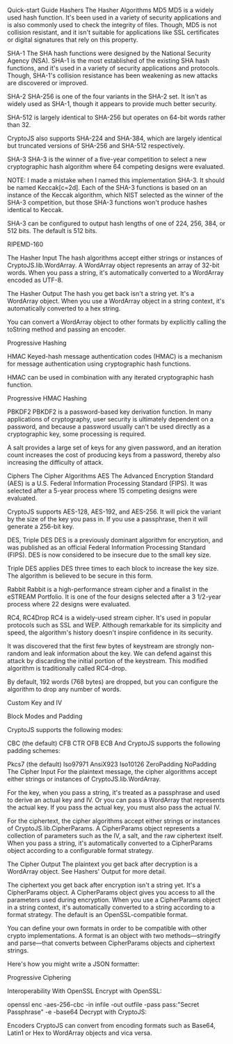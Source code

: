 Quick-start Guide
Hashers
The Hasher Algorithms
MD5
MD5 is a widely used hash function. It's been used in a variety of security applications and is also commonly used to check the integrity of files. Though, MD5 is not collision resistant, and it isn't suitable for applications like SSL certificates or digital signatures that rely on this property.

<script src="http://crypto-js.googlecode.com/svn/tags/3.1.2/build/rollups/md5.js"></script>
<script>
    var hash = CryptoJS.MD5("Message");
</script>
SHA-1
The SHA hash functions were designed by the National Security Agency (NSA). SHA-1 is the most established of the existing SHA hash functions, and it's used in a variety of security applications and protocols. Though, SHA-1's collision resistance has been weakening as new attacks are discovered or improved.

<script src="http://crypto-js.googlecode.com/svn/tags/3.1.2/build/rollups/sha1.js"></script>
<script>
    var hash = CryptoJS.SHA1("Message");
</script>
SHA-2
SHA-256 is one of the four variants in the SHA-2 set. It isn't as widely used as SHA-1, though it appears to provide much better security.

<script src="http://crypto-js.googlecode.com/svn/tags/3.1.2/build/rollups/sha256.js"></script>
<script>
    var hash = CryptoJS.SHA256("Message");
</script>
SHA-512 is largely identical to SHA-256 but operates on 64-bit words rather than 32.

<script src="http://crypto-js.googlecode.com/svn/tags/3.1.2/build/rollups/sha512.js"></script>
<script>
    var hash = CryptoJS.SHA512("Message");
</script>
CryptoJS also supports SHA-224 and SHA-384, which are largely identical but truncated versions of SHA-256 and SHA-512 respectively.

SHA-3
SHA-3 is the winner of a five-year competition to select a new cryptographic hash algorithm where 64 competing designs were evaluated.

NOTE: I made a mistake when I named this implementation SHA-3. It should be named Keccak[c=2d]. Each of the SHA-3 functions is based on an instance of the Keccak algorithm, which NIST selected as the winner of the SHA-3 competition, but those SHA-3 functions won't produce hashes identical to Keccak.

<script src="http://crypto-js.googlecode.com/svn/tags/3.1.2/build/rollups/sha3.js"></script>
<script>
    var hash = CryptoJS.SHA3("Message");
</script>
SHA-3 can be configured to output hash lengths of one of 224, 256, 384, or 512 bits. The default is 512 bits.

<script src="http://crypto-js.googlecode.com/svn/tags/3.1.2/build/rollups/sha3.js"></script>
<script>
    var hash = CryptoJS.SHA3("Message", { outputLength: 512 });
    var hash = CryptoJS.SHA3("Message", { outputLength: 384 });
    var hash = CryptoJS.SHA3("Message", { outputLength: 256 });
    var hash = CryptoJS.SHA3("Message", { outputLength: 224 });
</script>
RIPEMD-160
<script src="http://crypto-js.googlecode.com/svn/tags/3.1.2/build/rollups/ripemd160.js"></script>
<script>
    var hash = CryptoJS.RIPEMD160("Message");
</script>
The Hasher Input
The hash algorithms accept either strings or instances of CryptoJS.lib.WordArray. A WordArray object represents an array of 32-bit words. When you pass a string, it's automatically converted to a WordArray encoded as UTF-8.

The Hasher Output
The hash you get back isn't a string yet. It's a WordArray object. When you use a WordArray object in a string context, it's automatically converted to a hex string.

<script src="http://crypto-js.googlecode.com/svn/tags/3.1.2/build/rollups/sha256.js"></script>
<script>
    var hash = CryptoJS.SHA256("Message");

    alert(typeof hash); // object

    alert(hash); // 2f77668a9dfbf8d5848b9eeb4a7145ca94c6ed9236e4a773f6dcafa5132b2f91
</script>
You can convert a WordArray object to other formats by explicitly calling the toString method and passing an encoder.

<script src="http://crypto-js.googlecode.com/svn/tags/3.1.2/build/rollups/sha256.js"></script>
<script src="http://crypto-js.googlecode.com/svn/tags/3.1.2/build/components/enc-base64-min.js"></script>
<script>
    var hash = CryptoJS.SHA256("Message");

    alert(hash.toString(CryptoJS.enc.Base64)); // L3dmip37+NWEi57rSnFFypTG7ZI25Kdz9tyvpRMrL5E=

    alert(hash.toString(CryptoJS.enc.Latin1)); // /wf��ûøÕ���ëJqEÊ�Æí�6ä§söÜ¯¥+/�

    alert(hash.toString(CryptoJS.enc.Hex)); // 2f77668a9dfbf8d5848b9eeb4a7145ca94c6ed9236e4a773f6dcafa5132b2f91
</script>
Progressive Hashing
<script src="http://crypto-js.googlecode.com/svn/tags/3.1.2/build/rollups/sha256.js"></script>
<script>
    var sha256 = CryptoJS.algo.SHA256.create();

    sha256.update("Message Part 1");
    sha256.update("Message Part 2");
    sha256.update("Message Part 3");

    var hash = sha256.finalize();
</script>
HMAC
Keyed-hash message authentication codes (HMAC) is a mechanism for message authentication using cryptographic hash functions.

HMAC can be used in combination with any iterated cryptographic hash function.

<script src="http://crypto-js.googlecode.com/svn/tags/3.1.2/build/rollups/hmac-md5.js"></script>
<script src="http://crypto-js.googlecode.com/svn/tags/3.1.2/build/rollups/hmac-sha1.js"></script>
<script src="http://crypto-js.googlecode.com/svn/tags/3.1.2/build/rollups/hmac-sha256.js"></script>
<script src="http://crypto-js.googlecode.com/svn/tags/3.1.2/build/rollups/hmac-sha512.js"></script>
<script>
    var hash = CryptoJS.HmacMD5("Message", "Secret Passphrase");
    var hash = CryptoJS.HmacSHA1("Message", "Secret Passphrase");
    var hash = CryptoJS.HmacSHA256("Message", "Secret Passphrase");
    var hash = CryptoJS.HmacSHA512("Message", "Secret Passphrase");
</script>
Progressive HMAC Hashing
<script src="http://crypto-js.googlecode.com/svn/tags/3.1.2/build/rollups/hmac-sha256.js"></script>
<script>
    var hmac = CryptoJS.algo.HMAC.create(CryptoJS.algo.SHA256, "Secret Passphrase");

    hmac.update("Message Part 1");
    hmac.update("Message Part 2");
    hmac.update("Message Part 3");

    var hash = hmac.finalize();
</script>
PBKDF2
PBKDF2 is a password-based key derivation function. In many applications of cryptography, user security is ultimately dependent on a password, and because a password usually can't be used directly as a cryptographic key, some processing is required.

A salt provides a large set of keys for any given password, and an iteration count increases the cost of producing keys from a password, thereby also increasing the difficulty of attack.

<script src="http://crypto-js.googlecode.com/svn/tags/3.1.2/build/rollups/pbkdf2.js"></script>
<script>
    var salt = CryptoJS.lib.WordArray.random(128/8);

    var key128Bits = CryptoJS.PBKDF2("Secret Passphrase", salt, { keySize: 128/32 });
    var key256Bits = CryptoJS.PBKDF2("Secret Passphrase", salt, { keySize: 256/32 });
    var key512Bits = CryptoJS.PBKDF2("Secret Passphrase", salt, { keySize: 512/32 });

    var key512Bits1000Iterations = CryptoJS.PBKDF2("Secret Passphrase", salt, { keySize: 512/32, iterations: 1000 });
</script>
Ciphers
The Cipher Algorithms
AES
The Advanced Encryption Standard (AES) is a U.S. Federal Information Processing Standard (FIPS). It was selected after a 5-year process where 15 competing designs were evaluated.

<script src="http://crypto-js.googlecode.com/svn/tags/3.1.2/build/rollups/aes.js"></script>
<script>
    var encrypted = CryptoJS.AES.encrypt("Message", "Secret Passphrase");

    var decrypted = CryptoJS.AES.decrypt(encrypted, "Secret Passphrase");
</script>
CryptoJS supports AES-128, AES-192, and AES-256. It will pick the variant by the size of the key you pass in. If you use a passphrase, then it will generate a 256-bit key.

DES, Triple DES
DES is a previously dominant algorithm for encryption, and was published as an official Federal Information Processing Standard (FIPS). DES is now considered to be insecure due to the small key size.

<script src="http://crypto-js.googlecode.com/svn/tags/3.1.2/build/rollups/tripledes.js"></script>
<script>
    var encrypted = CryptoJS.DES.encrypt("Message", "Secret Passphrase");

    var decrypted = CryptoJS.DES.decrypt(encrypted, "Secret Passphrase");
</script>
Triple DES applies DES three times to each block to increase the key size. The algorithm is believed to be secure in this form.

<script src="http://crypto-js.googlecode.com/svn/tags/3.1.2/build/rollups/tripledes.js"></script>
<script>
    var encrypted = CryptoJS.TripleDES.encrypt("Message", "Secret Passphrase");

    var decrypted = CryptoJS.TripleDES.decrypt(encrypted, "Secret Passphrase");
</script>
Rabbit
Rabbit is a high-performance stream cipher and a finalist in the eSTREAM Portfolio. It is one of the four designs selected after a 3 1/2-year process where 22 designs were evaluated.

<script src="http://crypto-js.googlecode.com/svn/tags/3.1.2/build/rollups/rabbit.js"></script>
<script>
    var encrypted = CryptoJS.Rabbit.encrypt("Message", "Secret Passphrase");

    var decrypted = CryptoJS.Rabbit.decrypt(encrypted, "Secret Passphrase");
</script>
RC4, RC4Drop
RC4 is a widely-used stream cipher. It's used in popular protocols such as SSL and WEP. Although remarkable for its simplicity and speed, the algorithm's history doesn't inspire confidence in its security.

<script src="http://crypto-js.googlecode.com/svn/tags/3.1.2/build/rollups/rc4.js"></script>
<script>
    var encrypted = CryptoJS.RC4.encrypt("Message", "Secret Passphrase");

    var decrypted = CryptoJS.RC4.decrypt(encrypted, "Secret Passphrase");
</script>
It was discovered that the first few bytes of keystream are strongly non-random and leak information about the key. We can defend against this attack by discarding the initial portion of the keystream. This modified algorithm is traditionally called RC4-drop.

By default, 192 words (768 bytes) are dropped, but you can configure the algorithm to drop any number of words.

<script src="http://crypto-js.googlecode.com/svn/tags/3.1.2/build/rollups/rc4.js"></script>
<script>
    var encrypted = CryptoJS.RC4Drop.encrypt("Message", "Secret Passphrase");

    var encrypted = CryptoJS.RC4Drop.encrypt("Message", "Secret Passphrase", { drop: 3072/4 });

    var decrypted = CryptoJS.RC4Drop.decrypt(encrypted, "Secret Passphrase", { drop: 3072/4 });
</script>
Custom Key and IV
<script src="http://crypto-js.googlecode.com/svn/tags/3.1.2/build/rollups/aes.js"></script>
<script>
    var key = CryptoJS.enc.Hex.parse('000102030405060708090a0b0c0d0e0f');
    var iv  = CryptoJS.enc.Hex.parse('101112131415161718191a1b1c1d1e1f');

    var encrypted = CryptoJS.AES.encrypt("Message", key, { iv: iv });
</script>
Block Modes and Padding
<script src="http://crypto-js.googlecode.com/svn/tags/3.1.2/build/rollups/aes.js"></script>
<script src="http://crypto-js.googlecode.com/svn/tags/3.1.2/build/components/mode-cfb-min.js"></script>
<script src="http://crypto-js.googlecode.com/svn/tags/3.1.2/build/components/pad-ansix923-min.js"></script>
<script>
    var encrypted = CryptoJS.AES.encrypt("Message", "Secret Passphrase", { mode: CryptoJS.mode.CFB, padding: CryptoJS.pad.AnsiX923 });
</script>
CryptoJS supports the following modes:

CBC (the default)
CFB
CTR
OFB
ECB
And CryptoJS supports the following padding schemes:

Pkcs7 (the default)
Iso97971
AnsiX923
Iso10126
ZeroPadding
NoPadding
The Cipher Input
For the plaintext message, the cipher algorithms accept either strings or instances of CryptoJS.lib.WordArray.

For the key, when you pass a string, it's treated as a passphrase and used to derive an actual key and IV. Or you can pass a WordArray that represents the actual key. If you pass the actual key, you must also pass the actual IV.

For the ciphertext, the cipher algorithms accept either strings or instances of CryptoJS.lib.CipherParams. A CipherParams object represents a collection of parameters such as the IV, a salt, and the raw ciphertext itself. When you pass a string, it's automatically converted to a CipherParams object according to a configurable format strategy.

The Cipher Output
The plaintext you get back after decryption is a WordArray object. See Hashers' Output for more detail.

The ciphertext you get back after encryption isn't a string yet. It's a CipherParams object. A CipherParams object gives you access to all the parameters used during encryption. When you use a CipherParams object in a string context, it's automatically converted to a string according to a format strategy. The default is an OpenSSL-compatible format.

<script src="http://crypto-js.googlecode.com/svn/tags/3.1.2/build/rollups/aes.js"></script>
<script>
    var encrypted = CryptoJS.AES.encrypt("Message", "Secret Passphrase");

    alert(encrypted.key);        // 74eb593087a982e2a6f5dded54ecd96d1fd0f3d44a58728cdcd40c55227522223
    alert(encrypted.iv);         // 7781157e2629b094f0e3dd48c4d786115
    alert(encrypted.salt);       // 7a25f9132ec6a8b34
    alert(encrypted.ciphertext); // 73e54154a15d1beeb509d9e12f1e462a0

    alert(encrypted);            // U2FsdGVkX1+iX5Ey7GqLND5UFUoV0b7rUJ2eEvHkYqA=
</script>
You can define your own formats in order to be compatible with other crypto implementations. A format is an object with two methods—stringify and parse—that converts between CipherParams objects and ciphertext strings.

Here's how you might write a JSON formatter:

<script src="http://crypto-js.googlecode.com/svn/tags/3.1.2/build/rollups/aes.js"></script>
<script>
    var JsonFormatter = {
        stringify: function (cipherParams) {
            // create json object with ciphertext
            var jsonObj = {
                ct: cipherParams.ciphertext.toString(CryptoJS.enc.Base64)
            };

            // optionally add iv and salt
            if (cipherParams.iv) {
                jsonObj.iv = cipherParams.iv.toString();
            }
            if (cipherParams.salt) {
                jsonObj.s = cipherParams.salt.toString();
            }

            // stringify json object
            return JSON.stringify(jsonObj);
        },

        parse: function (jsonStr) {
            // parse json string
            var jsonObj = JSON.parse(jsonStr);

            // extract ciphertext from json object, and create cipher params object
            var cipherParams = CryptoJS.lib.CipherParams.create({
                ciphertext: CryptoJS.enc.Base64.parse(jsonObj.ct)
            });

            // optionally extract iv and salt
            if (jsonObj.iv) {
                cipherParams.iv = CryptoJS.enc.Hex.parse(jsonObj.iv)
            }
            if (jsonObj.s) {
                cipherParams.salt = CryptoJS.enc.Hex.parse(jsonObj.s)
            }

            return cipherParams;
        }
    };

    var encrypted = CryptoJS.AES.encrypt("Message", "Secret Passphrase", { format: JsonFormatter });

    alert(encrypted); // {"ct":"tZ4MsEnfbcDOwqau68aOrQ==","iv":"8a8c8fd8fe33743d3638737ea4a00698","s":"ba06373c8f57179c"}

    var decrypted = CryptoJS.AES.decrypt(encrypted, "Secret Passphrase", { format: JsonFormatter });

    alert(decrypted.toString(CryptoJS.enc.Utf8)); // Message
</script>
Progressive Ciphering
<script src="http://crypto-js.googlecode.com/svn/tags/3.1.2/build/rollups/aes.js"></script>
<script>
    var key = CryptoJS.enc.Hex.parse('000102030405060708090a0b0c0d0e0f');
    var iv  = CryptoJS.enc.Hex.parse('101112131415161718191a1b1c1d1e1f');

    var aesEncryptor = CryptoJS.algo.AES.createEncryptor(key, { iv: iv });

    var ciphertextPart1 = aesEncryptor.process("Message Part 1");
    var ciphertextPart2 = aesEncryptor.process("Message Part 2");
    var ciphertextPart3 = aesEncryptor.process("Message Part 3");
    var ciphertextPart4 = aesEncryptor.finalize();

    var aesDecryptor = CryptoJS.algo.AES.createDecryptor(key, { iv: iv });

    var plaintextPart1 = aesDecryptor.process(ciphertextPart1);
    var plaintextPart2 = aesDecryptor.process(ciphertextPart2);
    var plaintextPart3 = aesDecryptor.process(ciphertextPart3);
    var plaintextPart4 = aesDecryptor.process(ciphertextPart4);
    var plaintextPart5 = aesDecryptor.finalize();
</script>
Interoperability
With OpenSSL
Encrypt with OpenSSL:

openssl enc -aes-256-cbc -in infile -out outfile -pass pass:"Secret Passphrase" -e -base64
Decrypt with CryptoJS:

<script src="http://crypto-js.googlecode.com/svn/tags/3.1.2/build/rollups/aes.js"></script>
<script>
    var decrypted = CryptoJS.AES.decrypt(openSSLEncrypted, "Secret Passphrase");
</script>
Encoders
CryptoJS can convert from encoding formats such as Base64, Latin1 or Hex to WordArray objects and vica versa.

<script src="http://crypto-js.googlecode.com/svn/tags/3.1.2/build/components/core-min.js"></script>
<script src="http://crypto-js.googlecode.com/svn/tags/3.1.2/build/components/enc-utf16-min.js"></script>
<script src="http://crypto-js.googlecode.com/svn/tags/3.1.2/build/components/enc-base64-min.js"></script>
<script>
    var words  = CryptoJS.enc.Base64.parse('SGVsbG8sIFdvcmxkIQ==');
    var base64 = CryptoJS.enc.Base64.stringify(words);

    var words  = CryptoJS.enc.Latin1.parse('Hello, World!');
    var latin1 = CryptoJS.enc.Latin1.stringify(words);

    var words = CryptoJS.enc.Hex.parse('48656c6c6f2c20576f726c6421');
    var hex   = CryptoJS.enc.Hex.stringify(words);

    var words = CryptoJS.enc.Utf8.parse('𤭢');
    var utf8  = CryptoJS.enc.Utf8.stringify(words);

    var words = CryptoJS.enc.Utf16.parse('Hello, World!');
    var utf16 = CryptoJS.enc.Utf16.stringify(words);

    var words = CryptoJS.enc.Utf16LE.parse('Hello, World!');
    var utf16 = CryptoJS.enc.Utf16LE.stringify(words);
</script>

